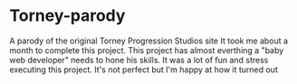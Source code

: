# Torney-parody
A parody of the original Torney Progression Studios site
It took me about a month to complete this project.
This project has almost everthing a "baby web developer" needs to hone his skills.
It was a lot of fun and stress executing this project. It's not perfect but I'm happy at how it turned out
